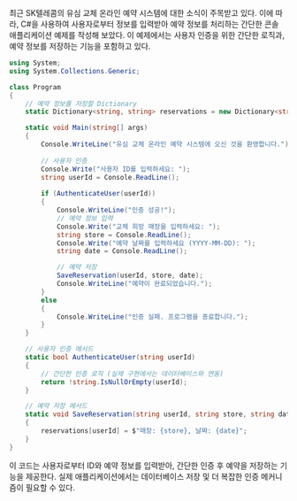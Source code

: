 최근 SK텔레콤의 유심 교체 온라인 예약 시스템에 대한 소식이 주목받고 있다. 이에 따라, C#을 사용하여 사용자로부터 정보를 입력받아 예약 정보를 처리하는 간단한 콘솔 애플리케이션 예제를 작성해 보았다. 이 예제에서는 사용자 인증을 위한 간단한 로직과, 예약 정보를 저장하는 기능을 포함하고 있다.

```csharp
using System;
using System.Collections.Generic;

class Program
{
    // 예약 정보를 저장할 Dictionary
    static Dictionary<string, string> reservations = new Dictionary<string, string>();

    static void Main(string[] args)
    {
        Console.WriteLine("유심 교체 온라인 예약 시스템에 오신 것을 환영합니다.");
        
        // 사용자 인증
        Console.Write("사용자 ID를 입력하세요: ");
        string userId = Console.ReadLine();
        
        if (AuthenticateUser(userId))
        {
            Console.WriteLine("인증 성공!");
            // 예약 정보 입력
            Console.Write("교체 희망 매장을 입력하세요: ");
            string store = Console.ReadLine();
            Console.Write("예약 날짜를 입력하세요 (YYYY-MM-DD): ");
            string date = Console.ReadLine();

            // 예약 저장
            SaveReservation(userId, store, date);
            Console.WriteLine("예약이 완료되었습니다.");
        }
        else
        {
            Console.WriteLine("인증 실패. 프로그램을 종료합니다.");
        }
    }

    // 사용자 인증 메서드
    static bool AuthenticateUser(string userId)
    {
        // 간단한 인증 로직 (실제 구현에서는 데이터베이스와 연동)
        return !string.IsNullOrEmpty(userId);
    }

    // 예약 저장 메서드
    static void SaveReservation(string userId, string store, string date)
    {
        reservations[userId] = $"매장: {store}, 날짜: {date}";
    }
}
```

이 코드는 사용자로부터 ID와 예약 정보를 입력받아, 간단한 인증 후 예약을 저장하는 기능을 제공한다. 실제 애플리케이션에서는 데이터베이스 저장 및 더 복잡한 인증 메커니즘이 필요할 수 있다.